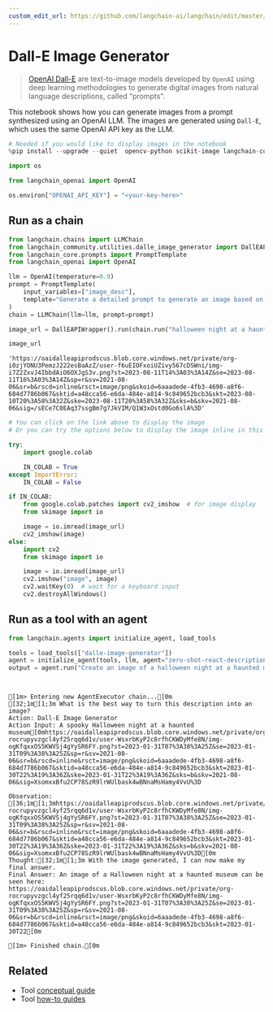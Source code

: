 ```yaml
---
custom_edit_url: https://github.com/langchain-ai/langchain/edit/master/docs/docs/integrations/tools/dalle_image_generator.ipynb
---
```

# Dall-E Image Generator

>[OpenAI Dall-E](https://openai.com/dall-e-3) are text-to-image models developed by `OpenAI` using deep learning methodologies to generate digital images from natural language descriptions, called "prompts".

This notebook shows how you can generate images from a prompt synthesized using an OpenAI LLM. The images are generated using `Dall-E`, which uses the same OpenAI API key as the LLM.


```python
# Needed if you would like to display images in the notebook
%pip install --upgrade --quiet  opencv-python scikit-image langchain-community
```


```python
import os

from langchain_openai import OpenAI

os.environ["OPENAI_API_KEY"] = "<your-key-here>"
```

## Run as a chain


```python
from langchain.chains import LLMChain
from langchain_community.utilities.dalle_image_generator import DallEAPIWrapper
from langchain_core.prompts import PromptTemplate
from langchain_openai import OpenAI

llm = OpenAI(temperature=0.9)
prompt = PromptTemplate(
    input_variables=["image_desc"],
    template="Generate a detailed prompt to generate an image based on the following description: {image_desc}",
)
chain = LLMChain(llm=llm, prompt=prompt)
```


```python
image_url = DallEAPIWrapper().run(chain.run("halloween night at a haunted museum"))
```


```python
image_url
```



```output
'https://oaidalleapiprodscus.blob.core.windows.net/private/org-i0zjYONU3PemzJ222esBaAzZ/user-f6uEIOFxoiUZivy567cDSWni/img-i7Z2ZxvJ4IbbdAiO6OXJgS3v.png?st=2023-08-11T14%3A03%3A14Z&se=2023-08-11T16%3A03%3A14Z&sp=r&sv=2021-08-06&sr=b&rscd=inline&rsct=image/png&skoid=6aaadede-4fb3-4698-a8f6-684d7786b067&sktid=a48cca56-e6da-484e-a814-9c849652bcb3&skt=2023-08-10T20%3A58%3A32Z&ske=2023-08-11T20%3A58%3A32Z&sks=b&skv=2021-08-06&sig=/sECe7C0EAq37ssgBm7g7JkVIM/Q1W3xOstd0Go6slA%3D'
```



```python
# You can click on the link above to display the image
# Or you can try the options below to display the image inline in this notebook

try:
    import google.colab

    IN_COLAB = True
except ImportError:
    IN_COLAB = False

if IN_COLAB:
    from google.colab.patches import cv2_imshow  # for image display
    from skimage import io

    image = io.imread(image_url)
    cv2_imshow(image)
else:
    import cv2
    from skimage import io

    image = io.imread(image_url)
    cv2.imshow("image", image)
    cv2.waitKey(0)  # wait for a keyboard input
    cv2.destroyAllWindows()
```

## Run as a tool with an agent


```python
from langchain.agents import initialize_agent, load_tools

tools = load_tools(["dalle-image-generator"])
agent = initialize_agent(tools, llm, agent="zero-shot-react-description", verbose=True)
output = agent.run("Create an image of a halloween night at a haunted museum")
```
```output


[1m> Entering new AgentExecutor chain...[0m
[32;1m[1;3m What is the best way to turn this description into an image?
Action: Dall-E Image Generator
Action Input: A spooky Halloween night at a haunted museum[0mhttps://oaidalleapiprodscus.blob.core.windows.net/private/org-rocrupyvzgcl4yf25rqq6d1v/user-WsxrbKyP2c8rfhCKWDyMfe8N/img-ogKfqxxOS5KWVSj4gYySR6FY.png?st=2023-01-31T07%3A38%3A25Z&se=2023-01-31T09%3A38%3A25Z&sp=r&sv=2021-08-06&sr=b&rscd=inline&rsct=image/png&skoid=6aaadede-4fb3-4698-a8f6-684d7786b067&sktid=a48cca56-e6da-484e-a814-9c849652bcb3&skt=2023-01-30T22%3A19%3A36Z&ske=2023-01-31T22%3A19%3A36Z&sks=b&skv=2021-08-06&sig=XsomxxBfu2CP78SzR9lrWUlbask4wBNnaMsHamy4VvU%3D

Observation: [36;1m[1;3mhttps://oaidalleapiprodscus.blob.core.windows.net/private/org-rocrupyvzgcl4yf25rqq6d1v/user-WsxrbKyP2c8rfhCKWDyMfe8N/img-ogKfqxxOS5KWVSj4gYySR6FY.png?st=2023-01-31T07%3A38%3A25Z&se=2023-01-31T09%3A38%3A25Z&sp=r&sv=2021-08-06&sr=b&rscd=inline&rsct=image/png&skoid=6aaadede-4fb3-4698-a8f6-684d7786b067&sktid=a48cca56-e6da-484e-a814-9c849652bcb3&skt=2023-01-30T22%3A19%3A36Z&ske=2023-01-31T22%3A19%3A36Z&sks=b&skv=2021-08-06&sig=XsomxxBfu2CP78SzR9lrWUlbask4wBNnaMsHamy4VvU%3D[0m
Thought:[32;1m[1;3m With the image generated, I can now make my final answer.
Final Answer: An image of a Halloween night at a haunted museum can be seen here: https://oaidalleapiprodscus.blob.core.windows.net/private/org-rocrupyvzgcl4yf25rqq6d1v/user-WsxrbKyP2c8rfhCKWDyMfe8N/img-ogKfqxxOS5KWVSj4gYySR6FY.png?st=2023-01-31T07%3A38%3A25Z&se=2023-01-31T09%3A38%3A25Z&sp=r&sv=2021-08-06&sr=b&rscd=inline&rsct=image/png&skoid=6aaadede-4fb3-4698-a8f6-684d7786b067&sktid=a48cca56-e6da-484e-a814-9c849652bcb3&skt=2023-01-30T22[0m

[1m> Finished chain.[0m
```

## Related

- Tool [conceptual guide](/docs/concepts/#tools)
- Tool [how-to guides](/docs/how_to/#tools)
